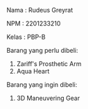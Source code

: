 Nama    : Rudeus Greyrat

NPM     : 2201233210

Kelas   : PBP-B

Barang yang perlu dibeli:
1. Zariff's Prosthetic Arm
2. Aqua Heart

Barang yang ingin dibeli:
1. 3D Maneuvering Gear 